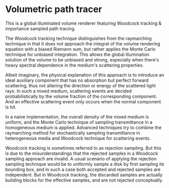 Volumetric path tracer
========

This is a global illuminated volume renderer featuring Woodcock tracking & importance sampled path tracing.

The Woodcock tracking technique distinguishes from the raymarching technique in that it does not approach the integral of the volume rendering equation with a biased Riemann sum, but rather applies the Monte Carlo technique for unbiased integration. This allows the global illumination solution of the volume to be unbiased and strong, especially when there's heavy spectral dependence in the medium's scattering properties.

Albeit imaginary, the physical explanation of this approach is to introduce an ideal auxiliary component that has no absorption but perfect forward scattering, thus not altering the direction or energy of the scattered light rays. In such a mixed medium, scattering events are decided probabilistically by the volume fraction of the corresponding component. And an effective scattering event only occurs when the normal component is hit.

In a naive implementation, the overall density of the mixed medium is uniform, and the Monte Carlo technique of sampling transmittance in a homogeneous medium is applied. Advanced techniques try to combine the raymarching method for stochastically sampling transmittance in heterogeneous media and Woodcock technique for scattering events.

Woodcock tracking is sometimes referred to as rejection sampling. But this is due to the misunderstandings that the rejected samples in a Woodcock sampling approach are invalid. A usual scenario of applying the rejection sampling technique would be to uniformly sample a disk by first sampling its bounding box, and in such a case both accepted and rejected samples are independent. But in Woodcock tracking, the discarded samples are actually buliding blocks for the effective samples, and are not rejected conceptually.
